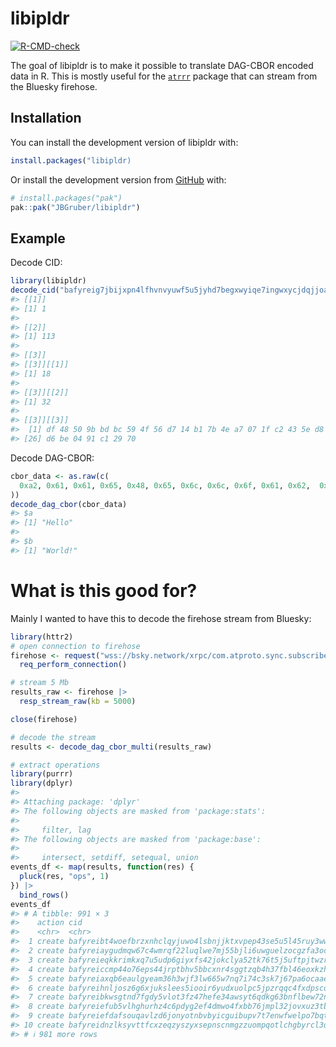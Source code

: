 

<!-- README.md is generated from README.qmd. Please edit that file -->

# libipldr

<!-- badges: start -->

[![R-CMD-check](https://github.com/JBGruber/libipldr/actions/workflows/R-CMD-check.yaml/badge.svg)](https://github.com/JBGruber/libipldr/actions/workflows/R-CMD-check.yaml)
<!-- badges: end -->

The goal of libipldr is to make it possible to translate DAG-CBOR
encoded data in R. This is mostly useful for the
[`atrrr`](https://jbgruber.github.io/atrrr/articles/Networks.html)
package that can stream from the Bluesky firehose.

## Installation

You can install the development version of libipldr with:

``` r
install.packages("libipldr)
```

Or install the development version from [GitHub](https://github.com/)
with:

``` r
# install.packages("pak")
pak::pak("JBGruber/libipldr")
```

## Example

Decode CID:

``` r
library(libipldr)
decode_cid("bafyreig7jbijxpn4lfhvnvyuwf5u5jyhd7begxwyiqe7ingwxycjdqjjoa")
#> [[1]]
#> [1] 1
#> 
#> [[2]]
#> [1] 113
#> 
#> [[3]]
#> [[3]][[1]]
#> [1] 18
#> 
#> [[3]][[2]]
#> [1] 32
#> 
#> [[3]][[3]]
#>  [1] df 48 50 9b bd bc 59 4f 56 d7 14 b1 7b 4e a7 07 1f c2 43 5e d8 44 09 f4 34
#> [26] d6 be 04 91 c1 29 70
```

Decode DAG-CBOR:

``` r
cbor_data <- as.raw(c(
  0xa2, 0x61, 0x61, 0x65, 0x48, 0x65, 0x6c, 0x6c, 0x6f, 0x61, 0x62,  0x66, 0x57, 0x6f, 0x72, 0x6c, 0x64, 0x21
))
decode_dag_cbor(cbor_data)
#> $a
#> [1] "Hello"
#> 
#> $b
#> [1] "World!"
```

# What is this good for?

Mainly I wanted to have this to decode the firehose stream from Bluesky:

``` r
library(httr2)
# open connection to firehose
firehose <- request("wss://bsky.network/xrpc/com.atproto.sync.subscribeRepos") |>
  req_perform_connection()

# stream 5 Mb
results_raw <- firehose |>
  resp_stream_raw(kb = 5000)

close(firehose)

# decode the stream
results <- decode_dag_cbor_multi(results_raw)

# extract operations
library(purrr)
library(dplyr)
#> 
#> Attaching package: 'dplyr'
#> The following objects are masked from 'package:stats':
#> 
#>     filter, lag
#> The following objects are masked from 'package:base':
#> 
#>     intersect, setdiff, setequal, union
events_df <- map(results, function(res) {
  pluck(res, "ops", 1)
}) |>
  bind_rows()
events_df
#> # A tibble: 991 × 3
#>    action cid                                                         path      
#>    <chr>  <chr>                                                       <chr>     
#>  1 create bafyreibt4woefbrzxnhclqyjuwo4lsbnjjktxvpep43se5u5l45ruy3wwa app.bsky.…
#>  2 create bafyreiaygudmqw67c4wmrqf22luqlwe7mj55bjli6uwguelzocgzfa3oc4 app.bsky.…
#>  3 create bafyreieqkkrimkxq7u5udp6giyxfs42jokclya52tk76t5j5uftpjtwzri app.bsky.…
#>  4 create bafyreiccmp44o76eps44jrptbhv5bbcxnr4sggtzqb4h37fbl46eoxkzhi app.bsky.…
#>  5 create bafyreiaxqb6eaulgyeam36h3wjf3lw665w7nq7i74c3sk7j67pa6ocaaem app.bsky.…
#>  6 create bafyreihnljosz6g6xjukslees5iooir6yudxuolpc5jpzrqqc4fxdpsco4 app.bsky.…
#>  7 create bafyreibkwsgtnd7fgdy5vlot3fz47hefe34awsyt6qdkg63bnflbew72na app.bsky.…
#>  8 create bafyreiefub5vlhghurhz4c6pdyg2ef4dmwo4fxbb76jmpl32jovxuz3tbm app.bsky.…
#>  9 create bafyreiefdafsouqavlzd6jonyotnbvbyicguibupv7t7enwfwelpo7bqt4 app.bsky.…
#> 10 create bafyreidnzlksyvttfcxzeqzyszyxsepnscnmgzzuompqotlchgbyrcl3qi app.bsky.…
#> # ℹ 981 more rows
```
